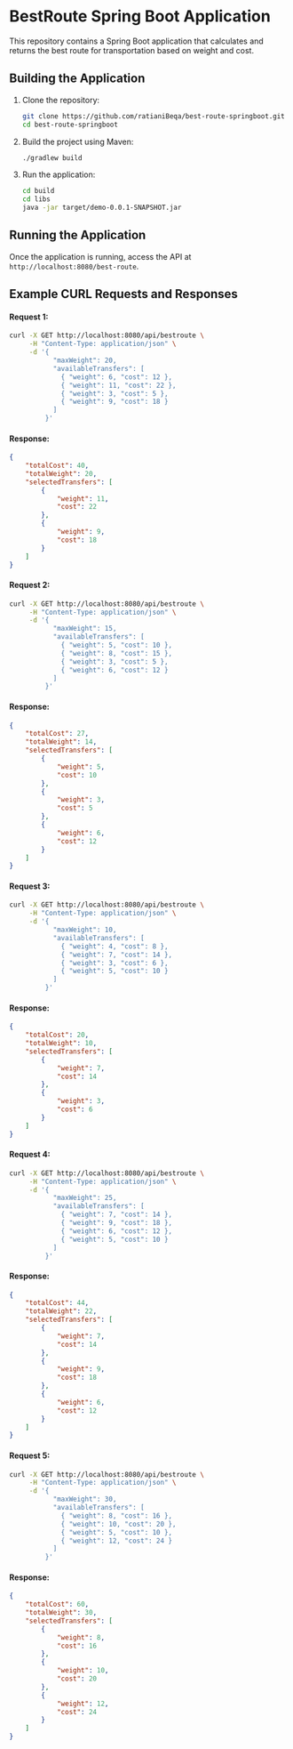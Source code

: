 # BestRoute Spring Boot Application

This repository contains a Spring Boot application that calculates and returns the best route for transportation based on weight and cost.


## Building the Application

1. Clone the repository:
   ```bash
   git clone https://github.com/ratianiBeqa/best-route-springboot.git
   cd best-route-springboot
   ```

2. Build the project using Maven:
   ```bash
   ./gradlew build
   ```

3. Run the application:
   ```bash
   cd build
   cd libs
   java -jar target/demo-0.0.1-SNAPSHOT.jar
   ```


## Running the Application

Once the application is running, access the API at `http://localhost:8080/best-route`.

## Example CURL Requests and Responses

#### Request 1:
```bash
curl -X GET http://localhost:8080/api/bestroute \
     -H "Content-Type: application/json" \
     -d '{
           "maxWeight": 20,
           "availableTransfers": [
             { "weight": 6, "cost": 12 },
             { "weight": 11, "cost": 22 },
             { "weight": 3, "cost": 5 },
             { "weight": 9, "cost": 18 }
           ]
         }'
```

#### Response:
```json
{
    "totalCost": 40,
    "totalWeight": 20,
    "selectedTransfers": [
        {
            "weight": 11,
            "cost": 22
        },
        {
            "weight": 9,
            "cost": 18
        }
    ]
}
```


#### Request 2:
```bash
curl -X GET http://localhost:8080/api/bestroute \
     -H "Content-Type: application/json" \
     -d '{
           "maxWeight": 15,
           "availableTransfers": [
             { "weight": 5, "cost": 10 },
             { "weight": 8, "cost": 15 },
             { "weight": 3, "cost": 5 },
             { "weight": 6, "cost": 12 }
           ]
         }'

```

#### Response:
```json
{
    "totalCost": 27,
    "totalWeight": 14,
    "selectedTransfers": [
        {
            "weight": 5,
            "cost": 10
        },
        {
            "weight": 3,
            "cost": 5
        },
        {
            "weight": 6,
            "cost": 12
        }
    ]
}
```


#### Request 3:
```bash
curl -X GET http://localhost:8080/api/bestroute \
     -H "Content-Type: application/json" \
     -d '{
           "maxWeight": 10,
           "availableTransfers": [
             { "weight": 4, "cost": 8 },
             { "weight": 7, "cost": 14 },
             { "weight": 3, "cost": 6 },
             { "weight": 5, "cost": 10 }
           ]
         }'
```

#### Response:
```json
{
    "totalCost": 20,
    "totalWeight": 10,
    "selectedTransfers": [
        {
            "weight": 7,
            "cost": 14
        },
        {
            "weight": 3,
            "cost": 6
        }
    ]
}
```


#### Request 4:
```bash
curl -X GET http://localhost:8080/api/bestroute \
     -H "Content-Type: application/json" \
     -d '{
           "maxWeight": 25,
           "availableTransfers": [
             { "weight": 7, "cost": 14 },
             { "weight": 9, "cost": 18 },
             { "weight": 6, "cost": 12 },
             { "weight": 5, "cost": 10 }
           ]
         }'
```

#### Response:
```json
{
    "totalCost": 44,
    "totalWeight": 22,
    "selectedTransfers": [
        {
            "weight": 7,
            "cost": 14
        },
        {
            "weight": 9,
            "cost": 18
        },
        {
            "weight": 6,
            "cost": 12
        }
    ]
}
```


#### Request 5:
```bash
curl -X GET http://localhost:8080/api/bestroute \
     -H "Content-Type: application/json" \
     -d '{
           "maxWeight": 30,
           "availableTransfers": [
             { "weight": 8, "cost": 16 },
             { "weight": 10, "cost": 20 },
             { "weight": 5, "cost": 10 },
             { "weight": 12, "cost": 24 }
           ]
         }'
```

#### Response:
```json
{
    "totalCost": 60,
    "totalWeight": 30,
    "selectedTransfers": [
        {
            "weight": 8,
            "cost": 16
        },
        {
            "weight": 10,
            "cost": 20
        },
        {
            "weight": 12,
            "cost": 24
        }
    ]
}
```